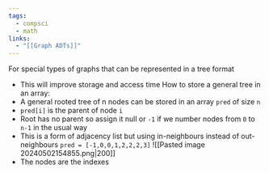 ```yaml
---
tags:
  - compsci
  - math
links:
  - "[[Graph ADTs]]"
---
```

For special types of graphs that can be represented in a tree format
- This will improve storage and access time
How to store a general tree in an array:
- A general rooted tree of n nodes can be stored in an array `pred` of size `n`
- `pred[i]` is the parent of node `i`
- Root has no parent so assign it null or `-1` if we number nodes from `0` to `n-1` in the usual way 
- This is a form of adjacency list but using in-neighbours instead of out-neighbours
`pred = [-1,0,0,1,2,2,2,3]`
![[Pasted image 20240502154855.png|200]]
- The nodes are the indexes